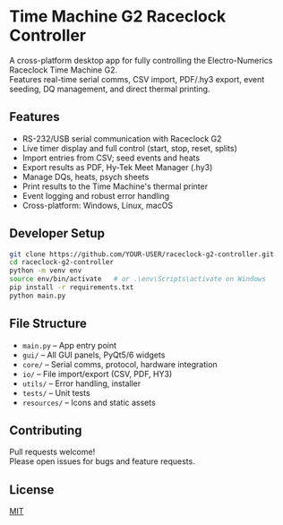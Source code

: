 # Time Machine G2 Raceclock Controller

A cross-platform desktop app for fully controlling the Electro-Numerics Raceclock Time Machine G2.  
Features real-time serial comms, CSV import, PDF/.hy3 export, event seeding, DQ management, and direct thermal printing.

## Features

- RS-232/USB serial communication with Raceclock G2
- Live timer display and full control (start, stop, reset, splits)
- Import entries from CSV; seed events and heats
- Export results as PDF, Hy-Tek Meet Manager (.hy3)
- Manage DQs, heats, psych sheets
- Print results to the Time Machine's thermal printer
- Event logging and robust error handling
- Cross-platform: Windows, Linux, macOS

## Developer Setup

```bash
git clone https://github.com/YOUR-USER/raceclock-g2-controller.git
cd raceclock-g2-controller
python -m venv env
source env/bin/activate   # or .\env\Scripts\activate on Windows
pip install -r requirements.txt
python main.py
```

## File Structure

- `main.py` – App entry point
- `gui/` – All GUI panels, PyQt5/6 widgets
- `core/` – Serial comms, protocol, hardware integration
- `io/` – File import/export (CSV, PDF, HY3)
- `utils/` – Error handling, installer
- `tests/` – Unit tests
- `resources/` – Icons and static assets

## Contributing

Pull requests welcome!  
Please open issues for bugs and feature requests.

## License

[MIT](LICENSE)
